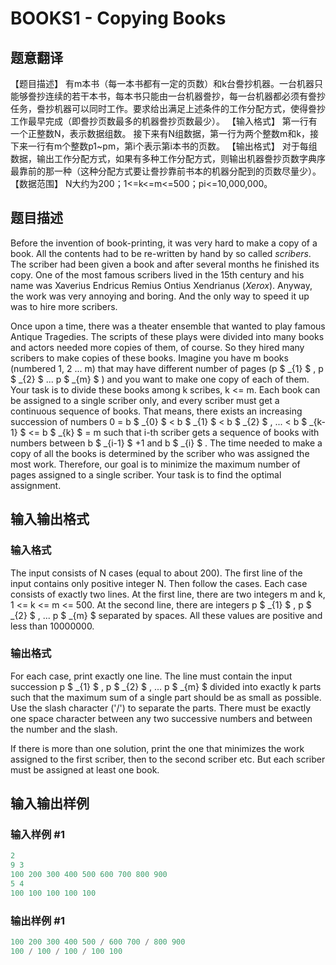 # BOOKS1 - Copying Books

## 题意翻译

【题目描述】 有m本书（每一本书都有一定的页数）和k台誊抄机器。一台机器只能够誊抄连续的若干本书，每本书只能由一台机器誊抄，每一台机器都必须有誊抄任务，誊抄机器可以同时工作。要求给出满足上述条件的工作分配方式，使得誊抄工作最早完成（即誊抄页数最多的机器誊抄页数最少）。 【输入格式】 第一行有一个正整数N，表示数据组数。 接下来有N组数据，第一行为两个整数m和k，接下来一行有m个整数p1~pm，第i个表示第i本书的页数。 【输出格式】 对于每组数据，输出工作分配方式，如果有多种工作分配方式，则输出机器誊抄页数字典序最靠前的那一种（这种分配方式要让誊抄靠前书本的机器分配到的页数尽量少）。 【数据范围】 N大约为200；1<=k<=m<=500；pi<=10,000,000。

## 题目描述

Before the invention of book-printing, it was very hard to make a copy of a book. All the contents had to be re-written by hand by so called _scribers_. The scriber had been given a book and after several months he finished its copy. One of the most famous scribers lived in the 15th century and his name was Xaverius Endricus Remius Ontius Xendrianus (_Xerox_). Anyway, the work was very annoying and boring. And the only way to speed it up was to hire more scribers.

Once upon a time, there was a theater ensemble that wanted to play famous Antique Tragedies. The scripts of these plays were divided into many books and actors needed more copies of them, of course. So they hired many scribers to make copies of these books. Imagine you have m books (numbered 1, 2 ... m) that may have different number of pages (p $ _{1} $ , p $ _{2} $ ... p $ _{m} $ ) and you want to make one copy of each of them. Your task is to divide these books among k scribes, k <= m. Each book can be assigned to a single scriber only, and every scriber must get a continuous sequence of books. That means, there exists an increasing succession of numbers 0 = b $ _{0} $ < b $ _{1} $ < b $ _{2} $ , ... < b $ _{k-1} $ <= b $ _{k} $ = m such that i-th scriber gets a sequence of books with numbers between b $ _{i-1} $ +1 and b $ _{i} $ . The time needed to make a copy of all the books is determined by the scriber who was assigned the most work. Therefore, our goal is to minimize the maximum number of pages assigned to a single scriber. Your task is to find the optimal assignment.

## 输入输出格式

### 输入格式

The input consists of N cases (equal to about 200). The first line of the input contains only positive integer N. Then follow the cases. Each case consists of exactly two lines. At the first line, there are two integers m and k, 1 <= k <= m <= 500. At the second line, there are integers p $ _{1} $ , p $ _{2} $ , ... p $ _{m} $ separated by spaces. All these values are positive and less than 10000000.

### 输出格式

For each case, print exactly one line. The line must contain the input succession p $ _{1} $ , p $ _{2} $ , ... p $ _{m} $ divided into exactly k parts such that the maximum sum of a single part should be as small as possible. Use the slash character ('/') to separate the parts. There must be exactly one space character between any two successive numbers and between the number and the slash.

If there is more than one solution, print the one that minimizes the work assigned to the first scriber, then to the second scriber etc. But each scriber must be assigned at least one book.

## 输入输出样例

### 输入样例 #1

```cpp
2
9 3
100 200 300 400 500 600 700 800 900
5 4
100 100 100 100 100
```


### 输出样例 #1

```cpp
100 200 300 400 500 / 600 700 / 800 900
100 / 100 / 100 / 100 100
```


